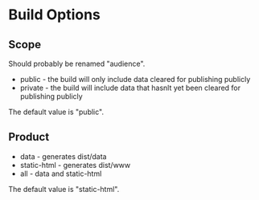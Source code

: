 # Build Options

## Scope

Should probably be renamed "audience".

* public - the build will only include data cleared for publishing publicly
* private - the build will include data that hasnlt yet been cleared for publishing publicly

The default value is "public".

## Product

* data - generates dist/data
* static-html - generates dist/www
* all - data and static-html

The default value is "static-html".